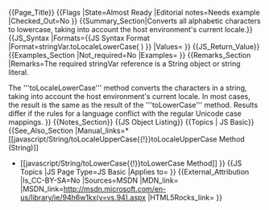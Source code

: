 {{Page_Title}}
{{Flags
|State=Almost Ready
|Editorial notes=Needs example
|Checked_Out=No
}}
{{Summary_Section|Converts all alphabetic characters to lowercase, taking into account the host environment's current locale.}}
{{JS_Syntax
|Formats={{JS Syntax Format
|Format=stringVar.toLocaleLowerCase( )
}}
|Values=
}}
{{JS_Return_Value}}
{{Examples_Section
|Not_required=No
|Examples=
}}
{{Remarks_Section
|Remarks=The required stringVar reference is a String object or string literal.

The '''toLocaleLowerCase''' method converts the characters in a string, taking into account the host environment's current locale. In most cases, the result is the same as the result of the '''toLowerCase''' method. Results differ if the rules for a language conflict with the regular Unicode case mappings.
}}
{{Notes_Section}}
{{JS Object Listing}}
{{Topics | JS Basic}}
{{See_Also_Section
|Manual_links=* [[javascript/String/toLocaleUpperCase{{!}}toLocaleUpperCase Method (String)]]
* [[javascript/String/toLowerCase{{!}}toLowerCase Method]]
}}
{{JS Topics
|JS Page Type=JS Basic
|Applies to=
}}
{{External_Attribution
|Is_CC-BY-SA=No
|Sources=MSDN
|MDN_link=
|MSDN_link=http://msdn.microsoft.com/en-us/library/ie/94h6w1kx(v=vs.94).aspx
|HTML5Rocks_link=
}}